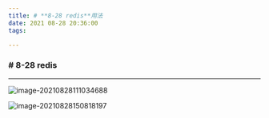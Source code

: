 ```yaml
---
title: # **8-28 redis**用法
date: 2021 08-28 20:36:00
tags:

---
```


### # 8-28 redis 

---



![image-20210828111034688](#8-28redis\image-20210828111034688.png)

![image-20210828150818197](#8-28redis\image-20210828150818197.png)

